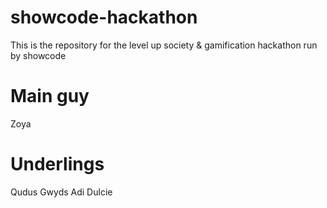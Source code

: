 # showcode-hackathon
This is the repository for the level up society &amp; gamification hackathon run by showcode


# Main guy
Zoya 

# Underlings 
Qudus Gwyds Adi Dulcie
